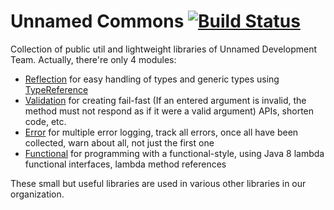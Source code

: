# Unnamed Commons [![Build Status](https://travis-ci.com/unnamed/commons.svg?branch=master)](https://travis-ci.com/unnamed/commons)

Collection of public util and lightweight libraries of Unnamed Development Team. Actually, there're only 4 modules:

- [Reflection](https://github.com/unnamed/commons/tree/master/reflect) for easy handling of types and generic types
  using [TypeReference](https://github.com/unnamed/commons/blob/master/reflect/src/main/java/team/unnamed/reflect/identity/TypeReference.java)
- [Validation](https://github.com/unnamed/commons/tree/master/validation) for creating fail-fast (If an entered argument
  is invalid, the method must not respond as if it were a valid argument) APIs, shorten code, etc.
- [Error](https://github.com/unnamed/commons/tree/master/error) for multiple error logging, track all errors, once all
  have been collected, warn about all, not just the first one
- [Functional](https://github.com/unnamed/commons/tree/master/functional) for programming with a functional-style, using
  Java 8 lambda functional interfaces, lambda method references

These small but useful libraries are used in various other libraries in our organization.
